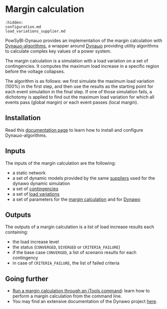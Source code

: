 # Margin calculation

```{toctree}
:hidden:
configuration.md
load_variations_supplier.md
```

PowSyBl-Dynaωo provides an implementation of the margin calculation with [Dynaωo-algorithms](https://dynawo.github.io/about/dynalgo), a wrapper around [Dynaωo](https://dynawo.github.io) providing utility algorithms to calculate complex key values of a power system.

The margin calculation is a simulation with a load variation on a set of contingencies. It computes the maximum load increase in a specific region before the voltage collapses.

The algorithm is as follows: we first simulate the maximum load variation (100%) in the first step, and then use the results as the starting point for each event simulation in the final step. If one of those simulation fails, a dichotomy is applied to find out the maximum load variation for which all events pass (global margin) or each event passes (local margin).
## Installation

Read this [documentation page](https://dynawo.github.io/install/dynalgo) to learn how to install and configure Dynaωo-algorithms.

## Inputs

The inputs of the margin calculation are the following:
- a static network
- a set of dynamic models provided by the same [suppliers](../dynamic_simulation/dynamic-models-configuration) used for the dynawo dynamic simulation
- a set of [contingencies](inv:powsyblcore:*:*#simulation/security/contingency-dsl)
- a set of [load variations](load_variations_supplier)
- a set of parameters for the [margin calculation](/configuration) and for [Dynawo](../dynamic_simulation/configuration)

## Outputs

The outputs of a margin calculation is a list of load increase results each containing:
- the load increase level
- the status (`CONVERGED`, `DIVERGED` or `CRITERIA_FAILURE`)
- if the base case `CONVERGED`, a list of scenario results for each contingency
- in case of `CRITERIA_FAILURE`, the list of failed criteria

## Going further
- [Run a margin calculation through an iTools command](../iTools/margin-calculation.md): learn how to perform a margin calculation from the command line.
- You may find an extensive documentation of the Dynawo project [here](https://github.com/dynawo/dynawo/releases/latest/download/DynawoDocumentation.pdf).  
